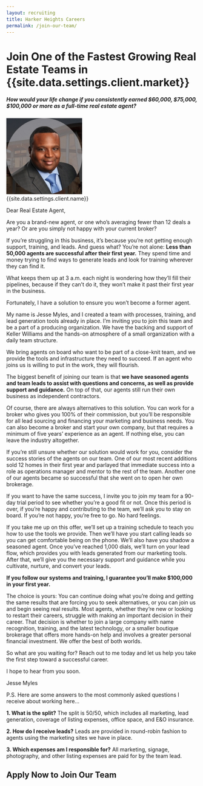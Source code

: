 ```yaml
---
layout: recruiting
title: Harker Heights Careers
permalink: /join-our-team/
---
```


<div class="recruiting-page">
<h1 class="join-us">Join One of the Fastest Growing Real Estate Teams in {{site.data.settings.client.market}}</h1>
<h5 class="join-us-subtitle">How would your life change if you consistently earned $60,000, $75,000, $100,000 or more as a full-time real estate agent?</h5>
<div class="recruiting-photo">
<span class="client-image-container">
<img src="/img/headshot.jpg" alt="{{site.data.settings.client.name}}" class="client-image"/>
</span>
<figcaption class="caption">{{site.data.settings.client.name}}</figcaption>
</div>


<p>Dear Real Estate Agent,</p>


<p>Are you a brand-new agent, or one who’s averaging fewer than 12 deals a year? Or are you simply not happy with your current broker?</p>

<p>If you’re struggling in this business, it’s because you’re not getting enough support, training, and leads. And guess what? You’re not alone: <strong>Less than 50,000 agents are successful after their first year.</strong> They spend time and money trying to find ways to generate leads and look for training wherever they can find it.</p>

<p>What keeps them up at 3 a.m. each night is wondering how they’ll fill their pipelines, because if they can’t do it, they won’t make it past their first year in the business. </p>

<p>Fortunately, I have a solution to ensure you won’t become a former agent. </p>

<p>My name is Jesse Myles, and I created a team with processes, training, and lead generation tools already in place. I’m inviting you to join this team and be a part of a producing organization. We have the backing and support of Keller Williams and the hands-on atmosphere of a small organization with a daily team structure. </p>

<p>We bring agents on board who want to be part of a close-knit team, and we provide the tools and infrastructure they need to succeed. If an agent who joins us is willing to put in the work, they will flourish.</p>

<p>The biggest benefit of joining our team is that <strong>we have seasoned agents and team leads to assist with questions and concerns, as well as provide support and guidance.</strong> On top of that, our agents still run their own business as independent contractors. </p>

<p>Of course, there are always alternatives to this solution. You can work for a broker who gives you 100% of their commission, but you’ll be responsible for all lead sourcing and financing your marketing and business needs. You can also become a broker and start your own company, but that requires a minimum of five years’ experience as an agent. If nothing else, you can leave the industry altogether.</p>

<p>If you’re still unsure whether our solution would work for you, consider the success stories of the agents on our team. One of our most recent additions sold 12 homes in their first year and parlayed that immediate success into a role as operations manager and mentor to the rest of the team. Another one of our agents became so successful that she went on to open her own brokerage.</p>

<p>If you want to have the same success, I invite you to join my team for a 90-day trial period to see whether you’re a good fit or not. Once this period is over, if you’re happy and contributing to the team, we’ll ask you to stay on board. If you’re not happy, you’re free to go. No hard feelings. </p>

<p>If you take me up on this offer, we’ll set up a training schedule to teach you how to use the tools we provide. Then we’ll have you start calling leads so you can get comfortable being on the phone. We’ll also have you shadow a seasoned agent. Once you’ve reached 1,000 dials, we’ll turn on your lead flow, which provides you with leads generated from our marketing tools. After that, we’ll give you the necessary support and guidance while you cultivate, nurture, and convert your leads.</p>

<p><strong>If you follow our systems and training, I guarantee you’ll make $100,000 in your first year. </strong></p>

<p>The choice is yours: You can continue doing what you’re doing and getting the same results that are forcing you to seek alternatives, or you can join us and begin seeing real results. Most agents, whether they’re new or looking to restart their careers, struggle with making an important decision in their career. That decision is whether to join a large company with name recognition, training, and the latest technology, or a smaller boutique brokerage that offers more hands-on help and involves a greater personal financial investment. We offer the best of both worlds.</p>

<p>So what are you waiting for? Reach out to me today and let us help you take the first step toward a successful career. </p>

<p>I hope to hear from you soon. </p>

<p>Jesse Myles</p>


<p>P.S. Here are some answers to the most commonly asked questions I receive about working here... </p>

<p><strong>1. What is the split?</strong> The split is 50/50, which includes all marketing, lead generation, coverage of listing expenses, office space, and E&O insurance.</p>

<p><strong>2. How do I receive leads?</strong> Leads are provided in round-robin fashion to agents using the marketing sites we have in place. </p>

<p><strong>3. Which expenses am I responsible for?</strong> All marketing, signage, photography, and other listing expenses are paid for by the team lead. </p>

<h2 class="recruiting">Apply Now to Join Our Team</h2>
<br>

<div data-paperform-id="realestatejob-myles"></div><script>(function() {var script = document.createElement('script'); script.src = "https://paperform.co/__embed.min.js"; document.body.appendChild(script); })()</script>


</div>


